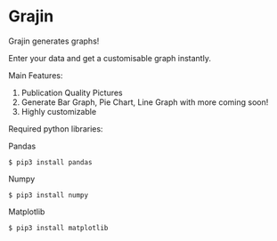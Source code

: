 # Grajin

Grajin generates graphs!

Enter your data and get a customisable graph instantly.



Main Features:
1. Publication Quality Pictures
2. Generate Bar Graph, Pie Chart, Line Graph with more coming soon!
3. Highly customizable


Required python libraries:

Pandas

    $ pip3 install pandas

Numpy

    $ pip3 install numpy

Matplotlib

    $ pip3 install matplotlib

